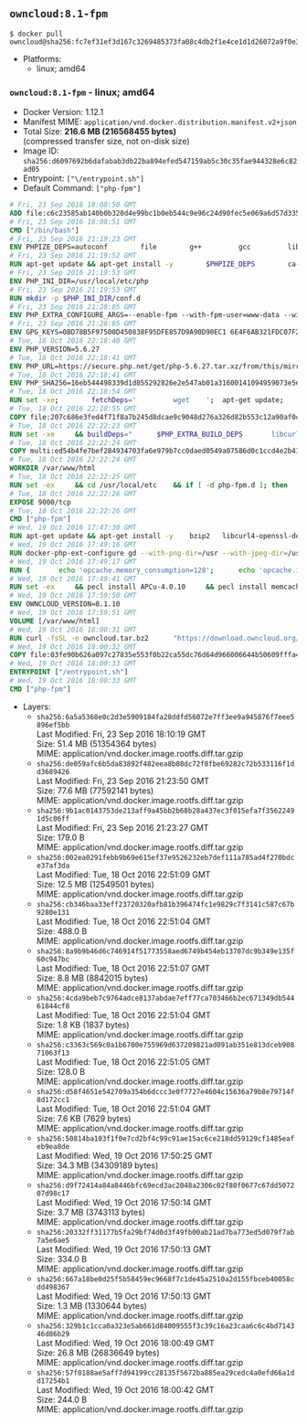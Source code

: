 ## `owncloud:8.1-fpm`

```console
$ docker pull owncloud@sha256:fc7ef31ef3d167c3269485373fa08c4db2f1e4ce1d1d26072a9f0e385a4ed4ab
```

-	Platforms:
	-	linux; amd64

### `owncloud:8.1-fpm` - linux; amd64

-	Docker Version: 1.12.1
-	Manifest MIME: `application/vnd.docker.distribution.manifest.v2+json`
-	Total Size: **216.6 MB (216568455 bytes)**  
	(compressed transfer size, not on-disk size)
-	Image ID: `sha256:d6097692b6dafabab3db22ba894efed547159ab5c30c35fae944328e6c82ad05`
-	Entrypoint: `["\/entrypoint.sh"]`
-	Default Command: `["php-fpm"]`

```dockerfile
# Fri, 23 Sep 2016 18:08:50 GMT
ADD file:c6c23585ab140b0b320d4e99bc1b0eb544c9e96c24d90fec5e069a6d57d335ca in / 
# Fri, 23 Sep 2016 18:08:51 GMT
CMD ["/bin/bash"]
# Fri, 23 Sep 2016 21:19:23 GMT
ENV PHPIZE_DEPS=autoconf 		file 		g++ 		gcc 		libc-dev 		make 		pkg-config 		re2c
# Fri, 23 Sep 2016 21:19:52 GMT
RUN apt-get update && apt-get install -y 		$PHPIZE_DEPS 		ca-certificates 		curl 		libedit2 		libsqlite3-0 		libxml2 		xz-utils 	--no-install-recommends && rm -r /var/lib/apt/lists/*
# Fri, 23 Sep 2016 21:19:53 GMT
ENV PHP_INI_DIR=/usr/local/etc/php
# Fri, 23 Sep 2016 21:19:53 GMT
RUN mkdir -p $PHP_INI_DIR/conf.d
# Fri, 23 Sep 2016 21:28:05 GMT
ENV PHP_EXTRA_CONFIGURE_ARGS=--enable-fpm --with-fpm-user=www-data --with-fpm-group=www-data
# Fri, 23 Sep 2016 21:28:05 GMT
ENV GPG_KEYS=0BD78B5F97500D450838F95DFE857D9A90D90EC1 6E4F6AB321FDC07F2C332E3AC2BF0BC433CFC8B3
# Tue, 18 Oct 2016 22:18:40 GMT
ENV PHP_VERSION=5.6.27
# Tue, 18 Oct 2016 22:18:41 GMT
ENV PHP_URL=https://secure.php.net/get/php-5.6.27.tar.xz/from/this/mirror PHP_ASC_URL=https://secure.php.net/get/php-5.6.27.tar.xz.asc/from/this/mirror
# Tue, 18 Oct 2016 22:18:41 GMT
ENV PHP_SHA256=16eb544498339d1d855292826e2e547ab01a31600141094959073e5e10e93ab5 PHP_MD5=9ce6efc96d5ab81ef808f8ed6b1f242d
# Tue, 18 Oct 2016 22:18:54 GMT
RUN set -xe; 		fetchDeps=' 		wget 	'; 	apt-get update; 	apt-get install -y --no-install-recommends $fetchDeps; 	rm -rf /var/lib/apt/lists/*; 		mkdir -p /usr/src; 	cd /usr/src; 		wget -O php.tar.xz "$PHP_URL"; 		if [ -n "$PHP_SHA256" ]; then 		echo "$PHP_SHA256 *php.tar.xz" | sha256sum -c -; 	fi; 	if [ -n "$PHP_MD5" ]; then 		echo "$PHP_MD5 *php.tar.xz" | md5sum -c -; 	fi; 		if [ -n "$PHP_ASC_URL" ]; then 		wget -O php.tar.xz.asc "$PHP_ASC_URL"; 		export GNUPGHOME="$(mktemp -d)"; 		for key in $GPG_KEYS; do 			gpg --keyserver ha.pool.sks-keyservers.net --recv-keys "$key"; 		done; 		gpg --batch --verify php.tar.xz.asc php.tar.xz; 		rm -r "$GNUPGHOME"; 	fi; 		apt-get purge -y --auto-remove $fetchDeps
# Tue, 18 Oct 2016 22:18:55 GMT
COPY file:207c686e3fed4f71f8a7b245d8dcae9c9048d276a326d82b553c12a90af0c0ca in /usr/local/bin/ 
# Tue, 18 Oct 2016 22:22:23 GMT
RUN set -xe 	&& buildDeps=" 		$PHP_EXTRA_BUILD_DEPS 		libcurl4-openssl-dev 		libedit-dev 		libsqlite3-dev 		libssl-dev 		libxml2-dev 	" 	&& apt-get update && apt-get install -y $buildDeps --no-install-recommends && rm -rf /var/lib/apt/lists/* 		&& docker-php-source extract 	&& cd /usr/src/php 	&& ./configure 		--with-config-file-path="$PHP_INI_DIR" 		--with-config-file-scan-dir="$PHP_INI_DIR/conf.d" 				--disable-cgi 				--enable-ftp 		--enable-mbstring 		--enable-mysqlnd 				--with-curl 		--with-libedit 		--with-openssl 		--with-zlib 				$PHP_EXTRA_CONFIGURE_ARGS 	&& make -j "$(nproc)" 	&& make install 	&& { find /usr/local/bin /usr/local/sbin -type f -executable -exec strip --strip-all '{}' + || true; } 	&& make clean 	&& docker-php-source delete 		&& apt-get purge -y --auto-remove -o APT::AutoRemove::RecommendsImportant=false $buildDeps
# Tue, 18 Oct 2016 22:22:24 GMT
COPY multi:ed54b4fe7bef284934703fa6e979b7cc0daed0549a07586d0c1ccd4e2b41884a in /usr/local/bin/ 
# Tue, 18 Oct 2016 22:22:24 GMT
WORKDIR /var/www/html
# Tue, 18 Oct 2016 22:22:25 GMT
RUN set -ex 	&& cd /usr/local/etc 	&& if [ -d php-fpm.d ]; then 		sed 's!=NONE/!=!g' php-fpm.conf.default | tee php-fpm.conf > /dev/null; 		cp php-fpm.d/www.conf.default php-fpm.d/www.conf; 	else 		mkdir php-fpm.d; 		cp php-fpm.conf.default php-fpm.d/www.conf; 		{ 			echo '[global]'; 			echo 'include=etc/php-fpm.d/*.conf'; 		} | tee php-fpm.conf; 	fi 	&& { 		echo '[global]'; 		echo 'error_log = /proc/self/fd/2'; 		echo; 		echo '[www]'; 		echo '; if we send this to /proc/self/fd/1, it never appears'; 		echo 'access.log = /proc/self/fd/2'; 		echo; 		echo 'clear_env = no'; 		echo; 		echo '; Ensure worker stdout and stderr are sent to the main error log.'; 		echo 'catch_workers_output = yes'; 	} | tee php-fpm.d/docker.conf 	&& { 		echo '[global]'; 		echo 'daemonize = no'; 		echo; 		echo '[www]'; 		echo 'listen = [::]:9000'; 	} | tee php-fpm.d/zz-docker.conf
# Tue, 18 Oct 2016 22:22:26 GMT
EXPOSE 9000/tcp
# Tue, 18 Oct 2016 22:22:26 GMT
CMD ["php-fpm"]
# Wed, 19 Oct 2016 17:47:30 GMT
RUN apt-get update && apt-get install -y 	bzip2 	libcurl4-openssl-dev 	libfreetype6-dev 	libicu-dev 	libjpeg-dev 	libldap2-dev 	libmcrypt-dev 	libmemcached-dev 	libpng12-dev 	libpq-dev 	libxml2-dev 	&& rm -rf /var/lib/apt/lists/*
# Wed, 19 Oct 2016 17:49:16 GMT
RUN docker-php-ext-configure gd --with-png-dir=/usr --with-jpeg-dir=/usr 	&& docker-php-ext-configure ldap --with-libdir=lib/x86_64-linux-gnu/ 	&& docker-php-ext-install exif gd intl ldap mbstring mcrypt mysql opcache pdo_mysql pdo_pgsql pgsql zip
# Wed, 19 Oct 2016 17:49:17 GMT
RUN { 		echo 'opcache.memory_consumption=128'; 		echo 'opcache.interned_strings_buffer=8'; 		echo 'opcache.max_accelerated_files=4000'; 		echo 'opcache.revalidate_freq=60'; 		echo 'opcache.fast_shutdown=1'; 		echo 'opcache.enable_cli=1'; 	} > /usr/local/etc/php/conf.d/opcache-recommended.ini
# Wed, 19 Oct 2016 17:49:41 GMT
RUN set -ex 	&& pecl install APCu-4.0.10 	&& pecl install memcached-2.2.0 	&& pecl install redis-2.2.8 	&& docker-php-ext-enable apcu memcached redis
# Wed, 19 Oct 2016 17:59:50 GMT
ENV OWNCLOUD_VERSION=8.1.10
# Wed, 19 Oct 2016 17:59:51 GMT
VOLUME [/var/www/html]
# Wed, 19 Oct 2016 18:00:31 GMT
RUN curl -fsSL -o owncloud.tar.bz2 		"https://download.owncloud.org/community/owncloud-${OWNCLOUD_VERSION}.tar.bz2" 	&& curl -fsSL -o owncloud.tar.bz2.asc 		"https://download.owncloud.org/community/owncloud-${OWNCLOUD_VERSION}.tar.bz2.asc" 	&& export GNUPGHOME="$(mktemp -d)" 	&& gpg --keyserver ha.pool.sks-keyservers.net --recv-keys E3036906AD9F30807351FAC32D5D5E97F6978A26 	&& gpg --batch --verify owncloud.tar.bz2.asc owncloud.tar.bz2 	&& rm -r "$GNUPGHOME" owncloud.tar.bz2.asc 	&& tar -xjf owncloud.tar.bz2 -C /usr/src/ 	&& rm owncloud.tar.bz2
# Wed, 19 Oct 2016 18:00:32 GMT
COPY file:03fe90b626a097c27835e553f0b22ca55dc76d64d966006644b50609fffa4161 in /entrypoint.sh 
# Wed, 19 Oct 2016 18:00:33 GMT
ENTRYPOINT ["/entrypoint.sh"]
# Wed, 19 Oct 2016 18:00:33 GMT
CMD ["php-fpm"]
```

-	Layers:
	-	`sha256:6a5a5368e0c2d3e5909184fa28ddfd56072e7ff3ee9a945876f7eee5896ef5bb`  
		Last Modified: Fri, 23 Sep 2016 18:10:19 GMT  
		Size: 51.4 MB (51354364 bytes)  
		MIME: application/vnd.docker.image.rootfs.diff.tar.gzip
	-	`sha256:de059afc6b5da83892f482eea8b08dc72f8fbe69282c72b533116f1dd3689426`  
		Last Modified: Fri, 23 Sep 2016 21:23:50 GMT  
		Size: 77.6 MB (77592141 bytes)  
		MIME: application/vnd.docker.image.rootfs.diff.tar.gzip
	-	`sha256:9b1ac0143753de213aff9a45bb2b68b28a437ec3f015efa7f35622491d5c06ff`  
		Last Modified: Fri, 23 Sep 2016 21:23:27 GMT  
		Size: 179.0 B  
		MIME: application/vnd.docker.image.rootfs.diff.tar.gzip
	-	`sha256:002ea0291febb9b69e615ef37e9526232eb7def111a785ad4f270bdce37af3da`  
		Last Modified: Tue, 18 Oct 2016 22:51:09 GMT  
		Size: 12.5 MB (12549501 bytes)  
		MIME: application/vnd.docker.image.rootfs.diff.tar.gzip
	-	`sha256:cb346baa33eff23720320afb81b396474fc1e9829c7f3141c587c67b9280e131`  
		Last Modified: Tue, 18 Oct 2016 22:51:04 GMT  
		Size: 488.0 B  
		MIME: application/vnd.docker.image.rootfs.diff.tar.gzip
	-	`sha256:8a9b9b46d6c746914f51773558aed6749b454eb13707dc9b349e135f60c947bc`  
		Last Modified: Tue, 18 Oct 2016 22:51:07 GMT  
		Size: 8.8 MB (8842015 bytes)  
		MIME: application/vnd.docker.image.rootfs.diff.tar.gzip
	-	`sha256:4cda9beb7c9764adce8137abdae7eff77ca703466b2ec671349db54461844cf8`  
		Last Modified: Tue, 18 Oct 2016 22:51:04 GMT  
		Size: 1.8 KB (1837 bytes)  
		MIME: application/vnd.docker.image.rootfs.diff.tar.gzip
	-	`sha256:c3363c569c0a1b6700e755969d637209821ad091ab351e813dceb90871063f13`  
		Last Modified: Tue, 18 Oct 2016 22:51:05 GMT  
		Size: 128.0 B  
		MIME: application/vnd.docker.image.rootfs.diff.tar.gzip
	-	`sha256:d58f4651e542709a354b6dccc3e0f7727e4604c15636a79b8e79714f8d172cc1`  
		Last Modified: Tue, 18 Oct 2016 22:51:04 GMT  
		Size: 7.6 KB (7629 bytes)  
		MIME: application/vnd.docker.image.rootfs.diff.tar.gzip
	-	`sha256:50814ba103f1f0e7cd2bf4c99c91ae15ac6ce218dd59129cf1485eafeb9ea8de`  
		Last Modified: Wed, 19 Oct 2016 17:50:25 GMT  
		Size: 34.3 MB (34309189 bytes)  
		MIME: application/vnd.docker.image.rootfs.diff.tar.gzip
	-	`sha256:d9f72414a84a8446bfc69ecd3ac2048a2306c02f80f0677c67dd507207d98c17`  
		Last Modified: Wed, 19 Oct 2016 17:50:14 GMT  
		Size: 3.7 MB (3743113 bytes)  
		MIME: application/vnd.docker.image.rootfs.diff.tar.gzip
	-	`sha256:20332ff31177b5fa29bf74d0d3f49fb00ab21ad7ba773ed5d079f7ab7a5e6ae5`  
		Last Modified: Wed, 19 Oct 2016 17:50:13 GMT  
		Size: 334.0 B  
		MIME: application/vnd.docker.image.rootfs.diff.tar.gzip
	-	`sha256:667a18be0d25f5b58459ec9668f7c1de45a2510a2d155fbceb40058cdd498367`  
		Last Modified: Wed, 19 Oct 2016 17:50:13 GMT  
		Size: 1.3 MB (1330644 bytes)  
		MIME: application/vnd.docker.image.rootfs.diff.tar.gzip
	-	`sha256:329b1c1cca0a323e5ab661d84009555f3c39c16a23caa6c6c4bd714346d86b29`  
		Last Modified: Wed, 19 Oct 2016 18:00:49 GMT  
		Size: 26.8 MB (26836649 bytes)  
		MIME: application/vnd.docker.image.rootfs.diff.tar.gzip
	-	`sha256:57f0188ae5aff7d94199cc28135f5672ba885ea29cedc4a0efd66a1dd17254b1`  
		Last Modified: Wed, 19 Oct 2016 18:00:42 GMT  
		Size: 244.0 B  
		MIME: application/vnd.docker.image.rootfs.diff.tar.gzip
